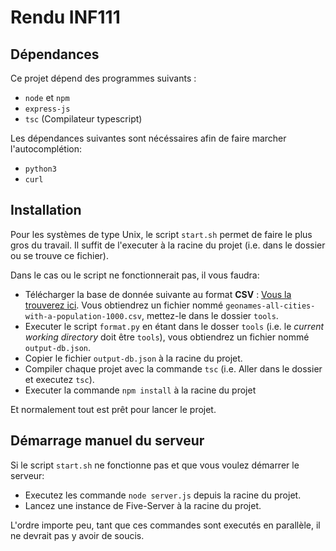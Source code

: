 # Rendu INF111

## Dépendances
Ce projet dépend des programmes suivants :
- `node` et `npm`
- `express-js`
- `tsc` (Compilateur typescript)

Les dépendances suivantes sont nécéssaires afin de faire marcher l'autocomplétion:
- `python3`
- `curl`

## Installation
Pour les systèmes de type Unix, le script `start.sh` permet de faire le plus gros
du travail. Il suffit de l'executer à la racine du projet (i.e. dans le dossier ou
se trouve ce fichier).

Dans le cas ou le script ne fonctionnerait pas, il vous faudra:
- Télécharger la base de donnée suivante au format **CSV** : [Vous la trouverez ici](https://public.opendatasoft.com/explore/dataset/geonames-all-cities-with-a-population-1000/export/).
Vous obtiendrez un fichier nommé `geonames-all-cities-with-a-population-1000.csv`,
mettez-le dans le dossier `tools`.
- Executer le script `format.py` en étant dans le dosser `tools` (i.e. le *current working directory* doit être `tools`), vous obtiendrez un fichier nommé `output-db.json`.
- Copier le fichier `output-db.json` à la racine du projet.
- Compiler chaque projet avec la commande `tsc` (i.e. Aller dans le dossier et executez `tsc`).
- Executer la commande `npm install` à la racine du projet

Et normalement tout est prêt pour lancer le projet.

## Démarrage manuel du serveur
Si le script `start.sh` ne fonctionne pas et que vous voulez démarrer le serveur:
- Executez les commande `node server.js` depuis la racine du projet.
- Lancez une instance de Five-Server à la racine du projet.

L'ordre importe peu, tant que ces commandes sont executés en parallèle, il ne devrait
pas y avoir de soucis.

